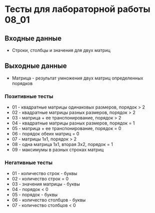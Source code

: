 # Тесты для лабораторной работы 08_01
## Входные данные
- Строки, столбцы и значения для двух матриц

## Выходные данные
- Матрица - результат умножения двух матриц определенных порядков

### Позитивные тесты
- 01 - квадратные матрицы одинаковых размеров, порядок > 2
- 02 - квадратные матрицы разных размеров, порядок > 2
- 03 - матрица + ее транспонирование, порядок > 2
- 04 - квадратные матрицы разных размеров, порядок = 1
- 05 - матрица + ее транспонирование, порядок = 0
- 06 - порядок обеих матриц = 0
- 07 - матрицы 1х1, порядок > 2
- 08 - одна матрица 1х1, вторая 3х2, порядок = 1
- 09 - максимумы в разных строках матриц

### Негативные тесты
- 01 - количество строк - буквы
- 02 - количество строк = 0
- 03 - значения матрицы - буквы
- 04 - порядок < 0
- 05 - порядок - буквы
- 06 - количество столбцов - буквы
- 07 - количество столбцов < 0
